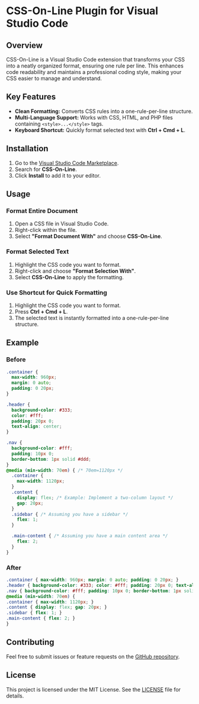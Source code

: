 # CSS-On-Line Plugin for Visual Studio Code

## Overview
CSS-On-Line is a Visual Studio Code extension that transforms your CSS into a neatly organized format, ensuring one rule per line. This enhances code readability and maintains a professional coding style, making your CSS easier to manage and understand.

## Key Features
- **Clean Formatting:** Converts CSS rules into a one-rule-per-line structure.
- **Multi-Language Support:** Works with CSS, HTML, and PHP files containing `<style>...</style>` tags.
- **Keyboard Shortcut:** Quickly format selected text with **Ctrl + Cmd + L**.

## Installation
1. Go to the [Visual Studio Code Marketplace](https://marketplace.visualstudio.com/).
2. Search for **CSS-On-Line**.
3. Click **Install** to add it to your editor.

## Usage
### Format Entire Document
1. Open a CSS file in Visual Studio Code.
2. Right-click within the file.
3. Select **"Format Document With"** and choose **CSS-On-Line**.

### Format Selected Text
1. Highlight the CSS code you want to format.
2. Right-click and choose **"Format Selection With"**.
3. Select **CSS-On-Line** to apply the formatting.

### Use Shortcut for Quick Formatting
1. Highlight the CSS code you want to format.
2. Press **Ctrl + Cmd + L**.
3. The selected text is instantly formatted into a one-rule-per-line structure.

## Example
### Before
```css
.container {
  max-width: 960px;
  margin: 0 auto;
  padding: 0 20px;
}

.header {
  background-color: #333;
  color: #fff;
  padding: 20px 0;
  text-align: center;
}

.nav {
  background-color: #fff;
  padding: 10px 0;
  border-bottom: 1px solid #ddd;
}
@media (min-width: 70em) { /* 70em=1120px */
  .container {
    max-width: 1120px;
  }
  .content {
    display: flex; /* Example: Implement a two-column layout */
    gap: 20px;
  }
  .sidebar { /* Assuming you have a sidebar */
    flex: 1;
  }

  .main-content { /* Assuming you have a main content area */
    flex: 2;
  }
}
```

### After
```css
.container { max-width: 960px; margin: 0 auto; padding: 0 20px; }
.header { background-color: #333; color: #fff; padding: 20px 0; text-align: center; }
.nav { background-color: #fff; padding: 10px 0; border-bottom: 1px solid #ddd; }
@media (min-width: 70em) {
.container { max-width: 1120px; }
.content { display: flex; gap: 20px; }
.sidebar { flex: 1; }
.main-content { flex: 2; }
}
```

## Contributing
Feel free to submit issues or feature requests on the [GitHub repository](https://github.com/jasubal/css-one-line).

## License
This project is licensed under the MIT License. See the [LICENSE](LICENSE) file for details.
